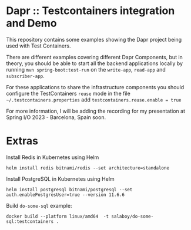 # Dapr :: Testcontainers integration and Demo

This repository contains some examples showing the Dapr project being used with Test Containers. 

There are different examples covering different Dapr Components, but in theory, you should be able to start all the backend applications locally by running `mvn spring-boot:test-run` on the `write-app`, `read-app` and `subscriber-app`. 

For these applications to share the infrastructure components you should configure the TestContainers `reuse` mode in the file `~/.testcontainers.properties` add `testcontainers.reuse.enable = true`


For more information, I will be adding the recording for my presentation at Spring I/O 2023 - Barcelona, Spain soon. 


# Extras

Install Redis in Kubernetes using Helm 

```
helm install redis bitnami/redis --set architecture=standalone
```

Install PostgreSQL in Kubernetes using Helm
```
helm install postgresql bitnami/postgresql --set auth.enablePostgresUser=true --version 11.6.6
```

Build `do-some-sql` example:
```
docker build --platform linux/amd64  -t salaboy/do-some-sql:testcontainers .
```